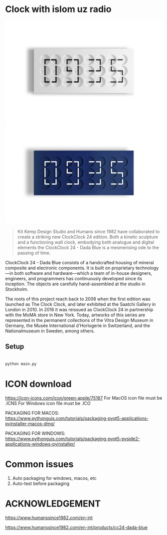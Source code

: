 # Clock with islom uz radio


![Clock](assets/CC24_White_64240f4e-2f0b-47a7-a354-f81e26e3cf91.png)
![Clock](assets/CC24_Dada_Blue.png)

> Kit Kemp Design Studio and Humans since 1982 have collaborated to create a striking new ClockClock 24 edition. Both a kinetic sculpture and a functioning wall clock, embodying both analogue and digital elements the ClockClock 24 - Dada Blue is a mesmerising ode to the passing of time.

ClockClock 24 - Dada Blue consists of a handcrafted housing of mineral composite and electronic components. It is built on proprietary technology—in both software and hardware—which a team of in-house designers, engineers, and programmers has continuously developed since its inception. The objects are carefully hand-assembled at the studio in Stockholm.

The roots of this project reach back to 2008 when the first edition was launched as The Clock Clock, and later exhibited at the Saatchi Gallery in London in 2010. In 2016 it was reissued as ClockClock 24 in partnership with the MoMA store in New York. Today, artworks of this series are represented in the permanent collections of the Vitra Design Museum in Germany, the Musée International d'Horlogerie in Switzerland, and the Nationalmuseum in Sweden, among others.

## Setup
```bash

python main.py
```
# ICON download

https://icon-icons.com/icon/green-apple/75167
For MacOS icon file must be .ICNS
For Windows icon file must be .ICO

PACKAGING FOR MACOS:
https://www.pythonguis.com/tutorials/packaging-pyqt5-applications-pyinstaller-macos-dmg/

PACKAGING FOR WINDOWS:
https://www.pythonguis.com/tutorials/packaging-pyqt5-pyside2-applications-windows-pyinstaller/

# Common issues

1) Auto packaging for windows, macos, etc
2) Auto-test before packaging


# ACKNOWLEDGEMENT
https://www.humanssince1982.com/en-int

https://www.humanssince1982.com/en-int/products/cc24-dada-blue